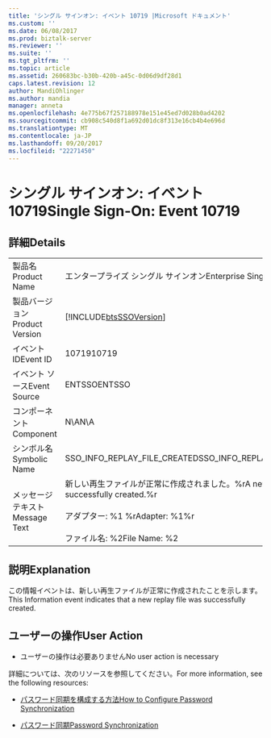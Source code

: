 ```yaml
---
title: 'シングル サインオン: イベント 10719 |Microsoft ドキュメント'
ms.custom: ''
ms.date: 06/08/2017
ms.prod: biztalk-server
ms.reviewer: ''
ms.suite: ''
ms.tgt_pltfrm: ''
ms.topic: article
ms.assetid: 260683bc-b30b-420b-a45c-0d06d9df28d1
caps.latest.revision: 12
author: MandiOhlinger
ms.author: mandia
manager: anneta
ms.openlocfilehash: 4e775b67f257188978e151e45ed7d028b0ad4202
ms.sourcegitcommit: cb908c540d8f1a692d01dc8f313e16cb4b4e696d
ms.translationtype: MT
ms.contentlocale: ja-JP
ms.lasthandoff: 09/20/2017
ms.locfileid: "22271450"
---
```

# <a name="single-sign-on-event-10719"></a><span data-ttu-id="6f552-102">シングル サインオン: イベント 10719</span><span class="sxs-lookup"><span data-stu-id="6f552-102">Single Sign-On: Event 10719</span></span>
## <a name="details"></a><span data-ttu-id="6f552-103">詳細</span><span class="sxs-lookup"><span data-stu-id="6f552-103">Details</span></span>  
  
|||  
|-|-|  
|<span data-ttu-id="6f552-104">製品名</span><span class="sxs-lookup"><span data-stu-id="6f552-104">Product Name</span></span>|<span data-ttu-id="6f552-105">エンタープライズ シングル サインオン</span><span class="sxs-lookup"><span data-stu-id="6f552-105">Enterprise Single Sign-On</span></span>|  
|<span data-ttu-id="6f552-106">製品バージョン</span><span class="sxs-lookup"><span data-stu-id="6f552-106">Product Version</span></span>|[!INCLUDE[btsSSOVersion](../includes/btsssoversion-md.md)]|  
|<span data-ttu-id="6f552-107">イベント ID</span><span class="sxs-lookup"><span data-stu-id="6f552-107">Event ID</span></span>|<span data-ttu-id="6f552-108">10719</span><span class="sxs-lookup"><span data-stu-id="6f552-108">10719</span></span>|  
|<span data-ttu-id="6f552-109">イベント ソース</span><span class="sxs-lookup"><span data-stu-id="6f552-109">Event Source</span></span>|<span data-ttu-id="6f552-110">ENTSSO</span><span class="sxs-lookup"><span data-stu-id="6f552-110">ENTSSO</span></span>|  
|<span data-ttu-id="6f552-111">コンポーネント</span><span class="sxs-lookup"><span data-stu-id="6f552-111">Component</span></span>|<span data-ttu-id="6f552-112">N\A</span><span class="sxs-lookup"><span data-stu-id="6f552-112">N\A</span></span>|  
|<span data-ttu-id="6f552-113">シンボル名</span><span class="sxs-lookup"><span data-stu-id="6f552-113">Symbolic Name</span></span>|<span data-ttu-id="6f552-114">SSO_INFO_REPLAY_FILE_CREATED</span><span class="sxs-lookup"><span data-stu-id="6f552-114">SSO_INFO_REPLAY_FILE_CREATED</span></span>|  
|<span data-ttu-id="6f552-115">メッセージ テキスト</span><span class="sxs-lookup"><span data-stu-id="6f552-115">Message Text</span></span>|<span data-ttu-id="6f552-116">新しい再生ファイルが正常に作成されました。%r</span><span class="sxs-lookup"><span data-stu-id="6f552-116">A new replay file was successfully created.%r</span></span><br /><br /> <span data-ttu-id="6f552-117">アダプター: %1 %r</span><span class="sxs-lookup"><span data-stu-id="6f552-117">Adapter: %1%r</span></span><br /><br /> <span data-ttu-id="6f552-118">ファイル名: %2</span><span class="sxs-lookup"><span data-stu-id="6f552-118">File Name: %2</span></span>|  
  
## <a name="explanation"></a><span data-ttu-id="6f552-119">説明</span><span class="sxs-lookup"><span data-stu-id="6f552-119">Explanation</span></span>  
 <span data-ttu-id="6f552-120">この情報イベントは、新しい再生ファイルが正常に作成されたことを示します。</span><span class="sxs-lookup"><span data-stu-id="6f552-120">This Information event indicates that a new replay file was successfully created.</span></span>  
  
## <a name="user-action"></a><span data-ttu-id="6f552-121">ユーザーの操作</span><span class="sxs-lookup"><span data-stu-id="6f552-121">User Action</span></span>  
  
-   <span data-ttu-id="6f552-122">ユーザーの操作は必要ありません</span><span class="sxs-lookup"><span data-stu-id="6f552-122">No user action is necessary</span></span>  
  
 <span data-ttu-id="6f552-123">詳細については、次のリソースを参照してください。</span><span class="sxs-lookup"><span data-stu-id="6f552-123">For more information, see the following resources:</span></span>  
  
-   [<span data-ttu-id="6f552-124">パスワード同期を構成する方法</span><span class="sxs-lookup"><span data-stu-id="6f552-124">How to Configure Password Synchronization</span></span>](../core/how-to-configure-password-synchronization.md)  
  
-   [<span data-ttu-id="6f552-125">パスワード同期</span><span class="sxs-lookup"><span data-stu-id="6f552-125">Password Synchronization</span></span>](../core/password-synchronization2.md)
